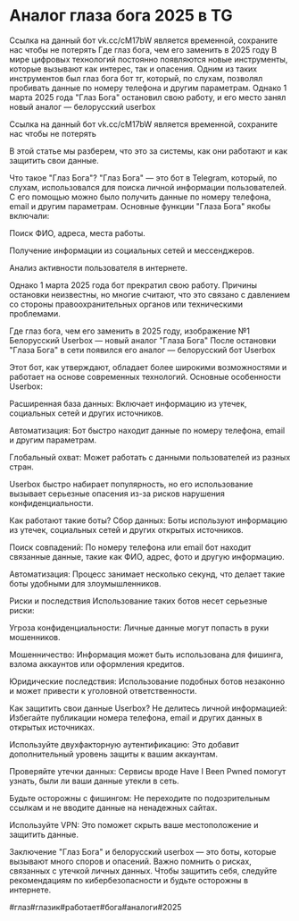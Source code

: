 # Аналог глаза бога 2025 в TG
Ссылка на данный бот vk.cc/cM17bW является временной, сохраните нас чтобы не потерять
Где глаз бога, чем его заменить в 2025 году
В мире цифровых технологий постоянно появляются новые инструменты, которые вызывают как интерес, так и опасения. Одним из таких инструментов был глаз бога бот тг, который, по слухам, позволял пробивать данные по номеру телефона и другим параметрам. Однако 1 марта 2025 года "Глаз Бога" остановил свою работу, и его место занял новый аналог — белорусский userbox

Ссылка на данный бот vk.cc/cM17bW является временной, сохраните нас чтобы не потерять

В этой статье мы разберем, что это за системы, как они работают и как защитить свои данные.

Что такое "Глаз Бога"?
"Глаз Бога" — это бот в Telegram, который, по слухам, использовался для поиска личной информации пользователей. С его помощью можно было получить данные по номеру телефона, email и другим параметрам. Основные функции "Глаза Бога" якобы включали:

Поиск ФИО, адреса, места работы.

Получение информации из социальных сетей и мессенджеров.

Анализ активности пользователя в интернете.

Однако 1 марта 2025 года бот прекратил свою работу. Причины остановки неизвестны, но многие считают, что это связано с давлением со стороны правоохранительных органов или техническими проблемами.

Где глаз бога, чем его заменить в 2025 году, изображение №1
Белорусский Userbox — новый аналог "Глаза Бога"
После остановки "Глаза Бога" в сети появился его аналог — белорусский бот Userbox

Этот бот, как утверждают, обладает более широкими возможностями и работает на основе современных технологий. Основные особенности Userbox:

Расширенная база данных: Включает информацию из утечек, социальных сетей и других источников.

Автоматизация: Бот быстро находит данные по номеру телефона, email и другим параметрам.

Глобальный охват: Может работать с данными пользователей из разных стран.

Userbox быстро набирает популярность, но его использование вызывает серьезные опасения из-за рисков нарушения конфиденциальности.

Как работают такие боты?
Сбор данных: Боты используют информацию из утечек, социальных сетей и других открытых источников.

Поиск совпадений: По номеру телефона или email бот находит связанные данные, такие как ФИО, адрес, фото и другую информацию.

Автоматизация: Процесс занимает несколько секунд, что делает такие боты удобными для злоумышленников.

Риски и последствия
Использование таких ботов несет серьезные риски:

Угроза конфиденциальности: Личные данные могут попасть в руки мошенников.

Мошенничество: Информация может быть использована для фишинга, взлома аккаунтов или оформления кредитов.

Юридические последствия: Использование подобных ботов незаконно и может привести к уголовной ответственности.

Как защитить свои данные Userbox?
Не делитесь личной информацией: Избегайте публикации номера телефона, email и других данных в открытых источниках.

Используйте двухфакторную аутентификацию: Это добавит дополнительный уровень защиты к вашим аккаунтам.

Проверяйте утечки данных: Сервисы вроде Have I Been Pwned помогут узнать, были ли ваши данные утекли в сеть.

Будьте осторожны с фишингом: Не переходите по подозрительным ссылкам и не вводите данные на ненадежных сайтах.

Используйте VPN: Это поможет скрыть ваше местоположение и защитить данные.

Заключение
"Глаз Бога" и белорусский userbox — это боты, которые вызывают много споров и опасений. Важно помнить о рисках, связанных с утечкой личных данных. Чтобы защитить себя, следуйте рекомендациям по кибербезопасности и будьте осторожны в интернете.

#глаз#глазик#работает#бога#аналоги#2025
